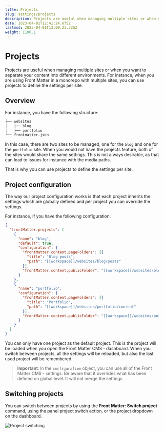 ```yaml
---
title: Projects
slug: settings/projects
description: Projects are useful when managing multiple sites or when you want to separate your content into different environments.
date: 2023-04-01T12:41:24.675Z
lastmod: 2023-04-01T13:00:21.325Z
weight: 1100.1
---
```

<!-- markdownlint-disable MD013 -->
# Projects

Projects are useful when managing multiple sites or when you want to separate your content
into different environments. For instance, when you are using Front Matter in a monorepo with
multiple sites, you can use projects to define the settings per site.

## Overview

For instance, you have the following structure:

```bash
├── websites
│   ├── blog
│   ├── portfolio
└── frontmatter.json
```

In this case, there are two sites to be managed, one for the `blog`
and one for the `portfolio` site. When you would not have the projects feature,
both of the sites would share the same settings. This is not always desirable,
as that can lead to issues for instance with the media paths.

That is why you can use projects to define the settings per site.

## Project configuration

The way our project configuration works is that each project inherits the settings
which are globally defined and per project you can override the settings.

For instance, if you have the following configuration:

```json
{
  "frontMatter.projects": [
    {
      "name": "blog",
      "default": true,
      "configuration": {
        "frontMatter.content.pageFolders": [{
          "title": "Blog posts",
          "path": "[[workspace]]/websites/blog/posts"
        }],
        "frontMatter.content.publicFolder": "[[workspace]]/websites/blog/public"
      }
    },
    {
      "name": "portfolio",
      "configuration": {
        "frontMatter.content.pageFolders": [{
          "title": "Portfolio",
          "path": "[[workspace]]/websites/portfolio/content"
        }],
        "frontMatter.content.publicFolder": "[[workspace]]/websites/portfolio/public"
      }
    }
  ]
}
```

You can only have one project as the default project. This is the project will be loaded
when you open the Front Matter CMS - dashboard. When you switch between projects, all
the settings will be reloaded, but also the last used project will be remembered.

> **Important**: In the `configuration` object, you can use all of the Front Matter CMS - settings.
Be aware that it overrides what has been defined on global level. It will not merge the settings.

## Switching projects

You can switch between projects by using the **Front Matter: Switch project** command, using the
panel project switch action, or the project dropdown on the dashboard.

![Project switching](/releases/v8.4.0/project-support.png)

<!-- markdownlint-enable MD013 -->
